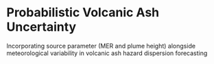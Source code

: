 # Probabilistic Volcanic Ash Uncertainty
Incorporating source parameter (MER and plume height) alongside meteorological variability in volcanic ash hazard dispersion forecasting
